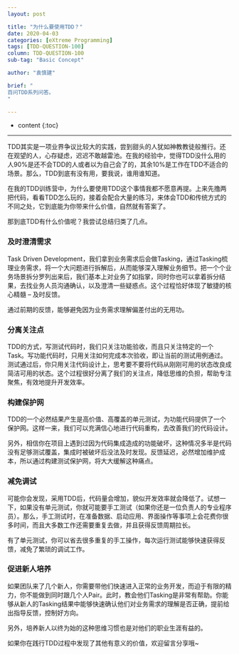 ```yaml
---
layout: post

title: "为什么要使用TDD？"
date: 2020-04-03
categories: [eXtreme Programming]
tags: [TDD-QUESTION-100]
column: TDD-QUESTION-100
sub-tag: "Basic Concept"

author: "袁慎建"

brief: "
百问TDD系列问答。
"

---
```


* content
{:toc}

---

TDD其实是一项业界争议比较大的实践，尝到甜头的人犹如神教教徒般推行。还在观望的人，心存疑虑，迟迟不敢越雷池。在我的经验中，觉得TDD没什么用的人90%是还不会TDD的人或者以为自己会了的，其余10%是工作在TDD不适合的场景。那么，TDD到底有没有用，要我说，谁用谁知道。

在我的TDD训练营中，为什么要使用TDD这个事情我都不愿意再提。上来先撸两把代码，看看TDD怎么玩的，接着会配合大量的练习，来体会TDD和传统方式的不同之处，它到底能为你带来什么价值，自然就有答案了。

那到底TDD有什么价值呢？我尝试总结归类了几点。

### 及时澄清需求
Task Driven Development，我们拿到业务需求后会做Tasking，通过Tasking梳理业务需求，将一个大问题进行拆解后，从而能够深入理解业务细节。把一个个业务场景拆分罗列出来后，我们基本上对业务了如指掌，同时你也可以拿着拆分结果，去找业务人员沟通确认，以及澄清一些疑惑点。这个过程恰好体现了敏捷的核心精髓 – 及时反馈。

通过前期的反馈，能够避免因为业务需求理解偏差付出的无用功。

### 分离关注点
TDD的方式，写测试代码时，我们只关注功能验收，而且只关注特定的一个Task。写功能代码时，只用关注如何完成本次验收，即让当前的测试用例通过。测试通过后，你只用关注代码设计上，思考要不要将代码从刚刚可用的状态改良成简洁可用的状态。这个过程很好分离了我们的关注点，降低思维的负担，帮助专注聚焦，有效地提升开发效率。

### 构建保护网
TDD的一个必然结果产生是高价值、高覆盖的单元测试，为功能代码提供了一个保护网。这样一来，我们可以充满信心地进行代码重构，去改善我们的代码设计。

另外，相信你在项目上遇到过因为代码集成造成的功能破坏，这种情况多半是代码没有足够测试覆盖，集成时被破坏后没法及时发现。反馈延迟，必然增加维护成本，所以通过构建测试保护网，将大大缓解这种痛点。

### 减免调试
可能你会发现，采用TDD后，代码量会增加，貌似开发效率就会降低了。试想一下，如果没有单元测试，你就可能要手工测试（如果你还是一位负责人的专业程序员）。那么，手工测试时，在准备数据、启动应用、界面操作等事项上会花费你很多时间，而且大多数工作还需要重复去做，并且获得反馈周期拉长。

有了单元测试，你可以省去很多重复的手工操作，每次运行测试能够快速获得反馈，减免了繁琐的调试工作。


### 促进新人培养
如果团队来了几个新人，你需要带他们快速进入正常的业务开发，而迫于有限的精力，你不能做到同时跟几个人Pair。此时，教会他们Tasking是非常有帮助。你能够从新人的Tasking结果中能够快速确认他们对业务需求的理解是否正确，提前给出指导反馈，控制好方向。

另外，培养新人以终为始的这种思维习惯也是对他们的职业生涯有益的。


如果你在践行TDD过程中发现了其他有意义的价值，欢迎留言分享哦~
